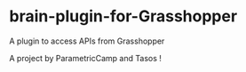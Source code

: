 # brain-plugin-for-Grasshopper
A plugin to access APIs from Grasshopper

A project by ParametricCamp and Tasos ! 